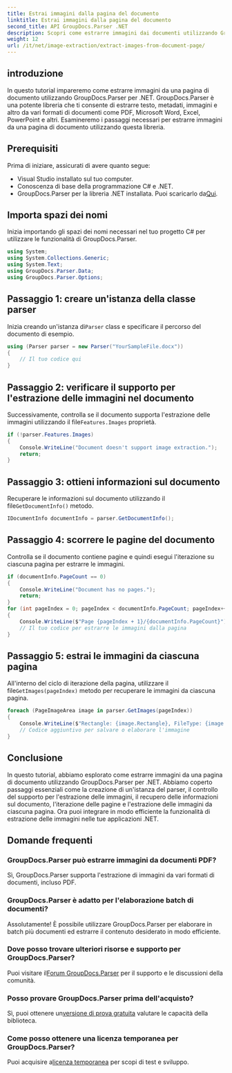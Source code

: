 ```yaml
---
title: Estrai immagini dalla pagina del documento
linktitle: Estrai immagini dalla pagina del documento
second_title: API GroupDocs.Parser .NET
description: Scopri come estrarre immagini dai documenti utilizzando GroupDocs.Parser per .NET. Migliora le tue capacità di elaborazione dei documenti.
weight: 12
url: /it/net/image-extraction/extract-images-from-document-page/
---
```

## introduzione
In questo tutorial impareremo come estrarre immagini da una pagina di documento utilizzando GroupDocs.Parser per .NET. GroupDocs.Parser è una potente libreria che ti consente di estrarre testo, metadati, immagini e altro da vari formati di documenti come PDF, Microsoft Word, Excel, PowerPoint e altri. Esamineremo i passaggi necessari per estrarre immagini da una pagina di documento utilizzando questa libreria.
## Prerequisiti
Prima di iniziare, assicurati di avere quanto segue:
- Visual Studio installato sul tuo computer.
- Conoscenza di base della programmazione C# e .NET.
- GroupDocs.Parser per la libreria .NET installata. Puoi scaricarlo da[Qui](https://releases.groupdocs.com/parser/net/).

## Importa spazi dei nomi
Inizia importando gli spazi dei nomi necessari nel tuo progetto C# per utilizzare le funzionalità di GroupDocs.Parser.
```csharp
using System;
using System.Collections.Generic;
using System.Text;
using GroupDocs.Parser.Data;
using GroupDocs.Parser.Options;
```
## Passaggio 1: creare un'istanza della classe parser
 Inizia creando un'istanza di`Parser` class e specificare il percorso del documento di esempio.
```csharp
using (Parser parser = new Parser("YourSampleFile.docx"))
{
    // Il tuo codice qui
}
```
## Passaggio 2: verificare il supporto per l'estrazione delle immagini nel documento
 Successivamente, controlla se il documento supporta l'estrazione delle immagini utilizzando il file`Features.Images` proprietà.
```csharp
if (!parser.Features.Images)
{
    Console.WriteLine("Document doesn't support image extraction.");
    return;
}
```
## Passaggio 3: ottieni informazioni sul documento
 Recuperare le informazioni sul documento utilizzando il file`GetDocumentInfo()` metodo.
```csharp
IDocumentInfo documentInfo = parser.GetDocumentInfo();
```
## Passaggio 4: scorrere le pagine del documento
Controlla se il documento contiene pagine e quindi esegui l'iterazione su ciascuna pagina per estrarre le immagini.
```csharp
if (documentInfo.PageCount == 0)
{
    Console.WriteLine("Document has no pages.");
    return;
}
for (int pageIndex = 0; pageIndex < documentInfo.PageCount; pageIndex++)
{
    Console.WriteLine($"Page {pageIndex + 1}/{documentInfo.PageCount}");
    // Il tuo codice per estrarre le immagini dalla pagina
}
```
## Passaggio 5: estrai le immagini da ciascuna pagina
 All'interno del ciclo di iterazione della pagina, utilizzare il file`GetImages(pageIndex)` metodo per recuperare le immagini da ciascuna pagina.
```csharp
foreach (PageImageArea image in parser.GetImages(pageIndex))
{
    Console.WriteLine($"Rectangle: {image.Rectangle}, FileType: {image.FileType}");
    // Codice aggiuntivo per salvare o elaborare l'immagine
}
```

## Conclusione
In questo tutorial, abbiamo esplorato come estrarre immagini da una pagina di documento utilizzando GroupDocs.Parser per .NET. Abbiamo coperto passaggi essenziali come la creazione di un'istanza del parser, il controllo del supporto per l'estrazione delle immagini, il recupero delle informazioni sul documento, l'iterazione delle pagine e l'estrazione delle immagini da ciascuna pagina. Ora puoi integrare in modo efficiente la funzionalità di estrazione delle immagini nelle tue applicazioni .NET.

## Domande frequenti
### GroupDocs.Parser può estrarre immagini da documenti PDF?
Sì, GroupDocs.Parser supporta l'estrazione di immagini da vari formati di documenti, incluso PDF.
### GroupDocs.Parser è adatto per l'elaborazione batch di documenti?
Assolutamente! È possibile utilizzare GroupDocs.Parser per elaborare in batch più documenti ed estrarre il contenuto desiderato in modo efficiente.
### Dove posso trovare ulteriori risorse e supporto per GroupDocs.Parser?
 Puoi visitare il[Forum GroupDocs.Parser](https://forum.groupdocs.com/c/parser/17) per il supporto e le discussioni della comunità.
### Posso provare GroupDocs.Parser prima dell'acquisto?
 Sì, puoi ottenere un[versione di prova gratuita](https://releases.groupdocs.com/) valutare le capacità della biblioteca.
### Come posso ottenere una licenza temporanea per GroupDocs.Parser?
 Puoi acquisire a[licenza temporanea](https://purchase.groupdocs.com/temporary-license/) per scopi di test e sviluppo.